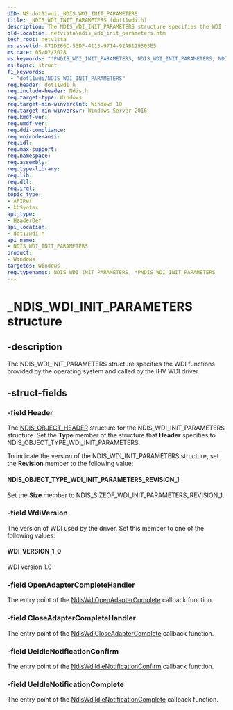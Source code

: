```yaml
---
UID: NS:dot11wdi._NDIS_WDI_INIT_PARAMETERS
title: _NDIS_WDI_INIT_PARAMETERS (dot11wdi.h)
description: The NDIS_WDI_INIT_PARAMETERS structure specifies the WDI functions provided by the operating system and called by the IHV WDI driver.
old-location: netvista\ndis_wdi_init_parameters.htm
tech.root: netvista
ms.assetid: 871D266C-55DF-4113-9714-92AB129303E5
ms.date: 05/02/2018
ms.keywords: "*PNDIS_WDI_INIT_PARAMETERS, NDIS_WDI_INIT_PARAMETERS, NDIS_WDI_INIT_PARAMETERS structure [Network Drivers Starting with Windows Vista], PNDIS_WDI_INIT_PARAMETERS, PNDIS_WDI_INIT_PARAMETERS structure pointer [Network Drivers Starting with Windows Vista], _NDIS_WDI_INIT_PARAMETERS, dot11wdi/NDIS_WDI_INIT_PARAMETERS, dot11wdi/PNDIS_WDI_INIT_PARAMETERS, netvista.ndis_wdi_init_parameters"
ms.topic: struct
f1_keywords:
 - "dot11wdi/NDIS_WDI_INIT_PARAMETERS"
req.header: dot11wdi.h
req.include-header: Ndis.h
req.target-type: Windows
req.target-min-winverclnt: Windows 10
req.target-min-winversvr: Windows Server 2016
req.kmdf-ver: 
req.umdf-ver: 
req.ddi-compliance: 
req.unicode-ansi: 
req.idl: 
req.max-support: 
req.namespace: 
req.assembly: 
req.type-library: 
req.lib: 
req.dll: 
req.irql: 
topic_type:
- APIRef
- kbSyntax
api_type:
- HeaderDef
api_location:
- dot11wdi.h
api_name:
- NDIS_WDI_INIT_PARAMETERS
product:
- Windows
targetos: Windows
req.typenames: NDIS_WDI_INIT_PARAMETERS, *PNDIS_WDI_INIT_PARAMETERS
---
```


# _NDIS_WDI_INIT_PARAMETERS structure


## -description


The NDIS_WDI_INIT_PARAMETERS structure specifies the WDI functions provided by the operating system and called by the IHV WDI driver.


## -struct-fields




### -field Header

The 
     <a href="https://docs.microsoft.com/windows-hardware/drivers/ddi/ntddndis/ns-ntddndis-_ndis_object_header">NDIS_OBJECT_HEADER</a> structure for the
     NDIS_WDI_INIT_PARAMETERS structure. Set the 
     <b>Type</b> member of the structure that 
     <b>Header</b> specifies to NDIS_OBJECT_TYPE_WDI_INIT_PARAMETERS.
     

To indicate the version of the NDIS_WDI_INIT_PARAMETERS structure, set the 
     <b>Revision</b> member to the following value:





#### NDIS_OBJECT_TYPE_WDI_INIT_PARAMETERS_REVISION_1

Set the 
        <b>Size</b> member to NDIS_SIZEOF_WDI_INIT_PARAMETERS_REVISION_1.


### -field WdiVersion

The version of WDI used by the driver. Set this member to one of the following values:





#### WDI_VERSION_1_0

WDI version 1.0


### -field OpenAdapterCompleteHandler

The entry point of the <a href="https://docs.microsoft.com/windows-hardware/drivers/ddi/dot11wdi/nc-dot11wdi-ndis_wdi_open_adapter_complete">NdisWdiOpenAdapterComplete</a> callback function.


### -field CloseAdapterCompleteHandler

The entry point of the <a href="https://docs.microsoft.com/windows-hardware/drivers/ddi/dot11wdi/nc-dot11wdi-ndis_wdi_close_adapter_complete">NdisWdiCloseAdapterComplete</a> callback function.


### -field UeIdleNotificationConfirm

The entry point of the <a href="https://docs.microsoft.com/windows-hardware/drivers/ddi/dot11wdi/nc-dot11wdi-ndis_wdi_idle_notification_confirm">NdisWdiIdleNotificationConfirm</a> callback function.


### -field UeIdleNotificationComplete

The entry point of the <a href="https://docs.microsoft.com/windows-hardware/drivers/ddi/dot11wdi/nc-dot11wdi-ndis_wdi_idle_notification_complete">NdisWdiIdleNotificationComplete</a> callback function.

